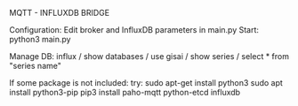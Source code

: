 MQTT - INFLUXDB BRIDGE

Configuration: Edit broker and InfluxDB parameters in main.py
Start: python3 main.py

Manage DB: influx / show databases / use gisai / show series / select * from "series name"

If some package is not included:
 try: 	sudo apt-get install python3 
	sudo apt install python3-pip
	pip3 install paho-mqtt python-etcd influxdb	
